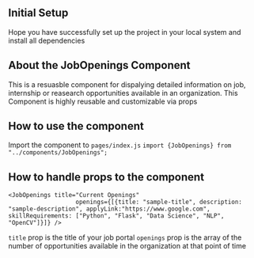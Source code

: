 ## Initial Setup

Hope you have successfully set up the project in your local system and install all dependencies

## About the JobOpenings Component

This is a resuasble component for dispalying detailed information on job, internship or reasearch opportunities available in an organization. This Component is highly reusable and customizable via props

## How to use the component

Import the component to `pages/index.js`
`import {JobOpenings} from "../components/JobOpenings";`

## How to handle props to the component

```
<JobOpenings title="Current Openings"
                   openings={[{title: "sample-title", description: "sample-description", applyLink:"https://www.google.com", skillRequirements: ["Python", "Flask", "Data Science", "NLP", "OpenCV"]}]} />
```

`title` prop is the title of your job portal
`openings` prop is the array of the number of opportunities available in the organization at that point of time
